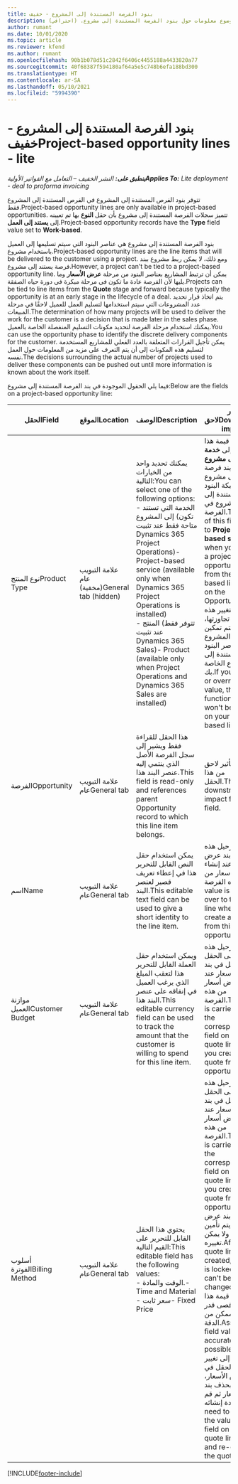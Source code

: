 ```yaml
---
title: بنود الفرصة المستندة إلى المشروع - خفيف
description: يقدم هذا الموضوع معلومات حول بنود الفرصة المستندة إلى مشروع. (احترافي)
author: rumant
ms.date: 10/01/2020
ms.topic: article
ms.reviewer: kfend
ms.author: rumant
ms.openlocfilehash: 90b1b078d51c2842f6406c4455188a4433820a77
ms.sourcegitcommit: 40f68387f594180af64a5e5c748b6efa188bd300
ms.translationtype: HT
ms.contentlocale: ar-SA
ms.lasthandoff: 05/10/2021
ms.locfileid: "5994390"
---
```

# <a name="project-based-opportunity-lines---lite"></a><span data-ttu-id="1946b-104">بنود الفرصة المستندة إلى المشروع - خفيف</span><span class="sxs-lookup"><span data-stu-id="1946b-104">Project-based opportunity lines - lite</span></span>

<span data-ttu-id="1946b-105">_**ينطبق على:** النشر الخفيف – التعامل مع الفواتير الأولية_</span><span class="sxs-lookup"><span data-stu-id="1946b-105">_**Applies To:** Lite deployment - deal to proforma invoicing_</span></span>

<span data-ttu-id="1946b-106">تتوفر بنود الفرص المستندة إلى المشروع في الفرص المستندة إلى المشروع فقط.</span><span class="sxs-lookup"><span data-stu-id="1946b-106">Project-based opportunity lines are only available in project-based opportunities.</span></span> <span data-ttu-id="1946b-107">تتميز سجلات الفرصة المستندة إلى مشروع بأن حقل **النوع** بها تم تعيينه إلى **يستند إلى العمل**.</span><span class="sxs-lookup"><span data-stu-id="1946b-107">Project-based opportunity records have the **Type** field value set to **Work-based**.</span></span>

<span data-ttu-id="1946b-108">بنود الفرصة المستندة إلى مشروع هي عناصر البنود التي سيتم تسليمها إلى العميل باستخدام مشروع.</span><span class="sxs-lookup"><span data-stu-id="1946b-108">Project-based opportunity lines are the line items that will be delivered to the customer using a project.</span></span> <span data-ttu-id="1946b-109">ومع ذلك، لا يمكن ربط مشروع ببند فرصة يستند إلى مشروع.</span><span class="sxs-lookup"><span data-stu-id="1946b-109">However, a project can't be tied to a project-based opportunity line.</span></span> <span data-ttu-id="1946b-110">يمكن أن ترتبط المشاريع بعناصر البنود من مرحلة **عرض الأسعار** وما يليها لأن الفرصة عادة ما تكون في مرحلة مبكرة في دورة حياه الصفقة.</span><span class="sxs-lookup"><span data-stu-id="1946b-110">Projects can be tied to line items from the **Quote** stage and forward because typically the opportunity is at an early stage in the lifecycle of a deal.</span></span> <span data-ttu-id="1946b-111">يتم اتخاذ قرار تحديد عدد المشروعات التي سيتم استخدامها لتسليم العمل للعميل لاحقًا في مرحلة المبيعات.</span><span class="sxs-lookup"><span data-stu-id="1946b-111">The determination of how many projects will be used to deliver the work for the customer is a decision that is made later in the sales phase.</span></span> <span data-ttu-id="1946b-112">يمكنك استخدام مرحلة الفرصة لتحديد مكونات التسليم المنفصلة الخاصة بالعميل.</span><span class="sxs-lookup"><span data-stu-id="1946b-112">You can use the opportunity phase to identify the discrete delivery components for the customer.</span></span> <span data-ttu-id="1946b-113">يمكن تأجيل القرارات المتعلقة بالعدد الفعلي للمشاريع المستخدمة لتسليم هذه المكونات إلى أن يتم التعرف على مزيد من المعلومات حول العمل نفسه.</span><span class="sxs-lookup"><span data-stu-id="1946b-113">The decisions surrounding the actual number of projects used to deliver these components can be pushed out until more information is known about the work itself.</span></span>

<span data-ttu-id="1946b-114">فيما يلي الحقول الموجودة في بند الفرصة المستندة إلى مشروع:</span><span class="sxs-lookup"><span data-stu-id="1946b-114">Below are the fields on a project-based opportunity line:</span></span>

| <span data-ttu-id="1946b-115">**الحقل**</span><span class="sxs-lookup"><span data-stu-id="1946b-115">**Field**</span></span> | <span data-ttu-id="1946b-116">**الموقع**</span><span class="sxs-lookup"><span data-stu-id="1946b-116">**Location**</span></span> | <span data-ttu-id="1946b-117">**الوصف**</span><span class="sxs-lookup"><span data-stu-id="1946b-117">**Description**</span></span> | <span data-ttu-id="1946b-118">**تأثير لاحق**</span><span class="sxs-lookup"><span data-stu-id="1946b-118">**Downstream impact**</span></span> |
| --- | --- | --- | --- |
| <span data-ttu-id="1946b-119">نوع المنتج</span><span class="sxs-lookup"><span data-stu-id="1946b-119">Product Type</span></span> | <span data-ttu-id="1946b-120">علامة التبويب عام (مخفية)</span><span class="sxs-lookup"><span data-stu-id="1946b-120">General tab (hidden)</span></span> | <span data-ttu-id="1946b-121">يمكنك تحديد واحد من الخيارات التالية:</span><span class="sxs-lookup"><span data-stu-id="1946b-121">You can select one of the following options:</span></span></br><span data-ttu-id="1946b-122">- الخدمة التي تستند إلى المشروع (تكون متاحة فقط عند تثبيت Dynamics 365 Project Operations)</span><span class="sxs-lookup"><span data-stu-id="1946b-122">- Project-based service (available only when Dynamics 365 Project Operations is installed)</span></span></br><span data-ttu-id="1946b-123">- المنتج (تتوفر فقط عند تثبيت Dynamics 365 Sales)</span><span class="sxs-lookup"><span data-stu-id="1946b-123">- Product (available only when Project Operations and Dynamics 365 Sales are installed)</span></span> | <span data-ttu-id="1946b-124">يتم تعيين قيمة هذا الحقل إلى **خدمة تستند إلى مشروع** عند إنشاء بند فرصة تستند إلى مشروع من شبكة البنود المستندة إلى المشروع في الفرصة.</span><span class="sxs-lookup"><span data-stu-id="1946b-124">The value of this field is set to **Project-based service** when you create a project-based opportunity line from the project-based lines grid on the Opportunity.</span></span> <br> <span data-ttu-id="1946b-125">إذا قمت بتغيير هذه القيمة أو تجاوزتها، فلن يتم تمكين وظيفة المشروع على عناصر البنود المستندة إلى مشروع الخاصة بك.</span><span class="sxs-lookup"><span data-stu-id="1946b-125">If you change or override this value, the project functionality won't be enabled on your project-based line items.</span></span> |
| <span data-ttu-id="1946b-126">الفرصة</span><span class="sxs-lookup"><span data-stu-id="1946b-126">Opportunity</span></span> | <span data-ttu-id="1946b-127">علامة التبويب عام</span><span class="sxs-lookup"><span data-stu-id="1946b-127">General tab</span></span> | <span data-ttu-id="1946b-128">هذا الحقل للقراءة فقط ويشير إلى سجل الفرصة الأصل الذي ينتمي إليه عنصر البند هذا.</span><span class="sxs-lookup"><span data-stu-id="1946b-128">This field is read-only and references parent Opportunity record to which this line item belongs.</span></span> | <span data-ttu-id="1946b-129">لا يوجد تأثير لاحق من هذا الحقل.</span><span class="sxs-lookup"><span data-stu-id="1946b-129">There is no downstream impact from this field.</span></span> |
| <span data-ttu-id="1946b-130">اسم</span><span class="sxs-lookup"><span data-stu-id="1946b-130">Name</span></span> | <span data-ttu-id="1946b-131">علامة التبويب عام</span><span class="sxs-lookup"><span data-stu-id="1946b-131">General tab</span></span> | <span data-ttu-id="1946b-132">يمكن استخدام حقل النص القابل للتحرير هذا في إعطاء تعريف قصير لعنصر البند.</span><span class="sxs-lookup"><span data-stu-id="1946b-132">This editable text field can be used to give a short identity to the line item.</span></span> | <span data-ttu-id="1946b-133">يتم ترحيل هذه القيمة إلى بند عرض الأسعار عند إنشاء عرض أسعار من هذه الفرصة.</span><span class="sxs-lookup"><span data-stu-id="1946b-133">This value is carried over to the quote line when you create a quote from this opportunity.</span></span> |
| <span data-ttu-id="1946b-134">موازنة العميل</span><span class="sxs-lookup"><span data-stu-id="1946b-134">Customer Budget</span></span> | <span data-ttu-id="1946b-135">علامة التبويب عام</span><span class="sxs-lookup"><span data-stu-id="1946b-135">General tab</span></span> | <span data-ttu-id="1946b-136">ويمكن استخدام حقل العملة القابل للتحرير هذا لتعقب المبلغ الذي يرغب العميل في إنفاقه على عنصر البند هذا.</span><span class="sxs-lookup"><span data-stu-id="1946b-136">This editable currency field can be used to track the amount that the customer is willing to spend for this line item.</span></span> | <span data-ttu-id="1946b-137">يتم ترحيل هذه القيمة إلى الحقل المقابل في بند عرض الأسعار عند إنشاء عرض أسعار من هذه الفرصة.</span><span class="sxs-lookup"><span data-stu-id="1946b-137">This value is carried over to the corresponding field on the quote line when you create a quote from this opportunity.</span></span> |
| <span data-ttu-id="1946b-138">أسلوب الفوترة</span><span class="sxs-lookup"><span data-stu-id="1946b-138">Billing Method</span></span> | <span data-ttu-id="1946b-139">علامة التبويب عام</span><span class="sxs-lookup"><span data-stu-id="1946b-139">General tab</span></span> | <span data-ttu-id="1946b-140">يحتوي هذا الحقل القابل للتحرير على القيم التالية:</span><span class="sxs-lookup"><span data-stu-id="1946b-140">This editable field has the following values:</span></span></br><span data-ttu-id="1946b-141">- الوقت والمادة.</span><span class="sxs-lookup"><span data-stu-id="1946b-141">- Time and Material</span></span></br><span data-ttu-id="1946b-142">- سعر ثابت</span><span class="sxs-lookup"><span data-stu-id="1946b-142">- Fixed Price</span></span> | <span data-ttu-id="1946b-143">يتم ترحيل هذه القيمة إلى الحقل المقابل في بند عرض الأسعار عند إنشاء عرض أسعار من هذه الفرصة.</span><span class="sxs-lookup"><span data-stu-id="1946b-143">This value is carried over to the corresponding field on the quote line when you create a quote from this opportunity.</span></span> <span data-ttu-id="1946b-144">بعد إنشاء بند عرض الأسعار، يتم تأمين الحقل ولا يمكن تغييره.</span><span class="sxs-lookup"><span data-stu-id="1946b-144">After the quote line is created, the field is locked and can't be changed.</span></span> <span data-ttu-id="1946b-145">قم بتعيين قيمة هذا الحقل بأقصى قدر ممكن من الدقة.</span><span class="sxs-lookup"><span data-stu-id="1946b-145">Assign this field value as accurately as possible.</span></span> <span data-ttu-id="1946b-146">إذا كنت بحاجة إلى تغيير قيمة هذا الحقل في بند عرض الأسعار، فقم بحذف بند عرض الأسعار ثم قم بإعادة إنشائه.</span><span class="sxs-lookup"><span data-stu-id="1946b-146">If you need to change the value of this field on the quote line, delete and re-create the quote line.</span></span> |


[!INCLUDE[footer-include](../../includes/footer-banner.md)]